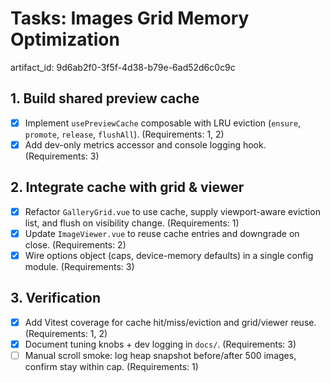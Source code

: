# Tasks: Images Grid Memory Optimization

artifact_id: 9d6ab2f0-3f5f-4d38-b79e-6ad52d6c0c9c

## 1. Build shared preview cache

-   [x] Implement `usePreviewCache` composable with LRU eviction (`ensure`, `promote`, `release`, `flushAll`). (Requirements: 1, 2)
-   [x] Add dev-only metrics accessor and console logging hook. (Requirements: 3)

## 2. Integrate cache with grid & viewer

-   [x] Refactor `GalleryGrid.vue` to use cache, supply viewport-aware eviction list, and flush on visibility change. (Requirements: 1)
-   [x] Update `ImageViewer.vue` to reuse cache entries and downgrade on close. (Requirements: 2)
-   [x] Wire options object (caps, device-memory defaults) in a single config module. (Requirements: 3)

## 3. Verification

-   [x] Add Vitest coverage for cache hit/miss/eviction and grid/viewer reuse. (Requirements: 1, 2)
-   [x] Document tuning knobs + dev logging in `docs/`. (Requirements: 3)
-   [ ] Manual scroll smoke: log heap snapshot before/after 500 images, confirm stay within cap. (Requirements: 1)
